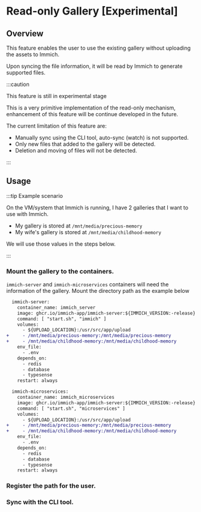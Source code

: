 # Read-only Gallery [Experimental]

## Overview
This feature enables the user to use the existing gallery without uploading the assets to Immich.

Upon syncing the file information, it will be read by Immich to generate supported files.

:::caution

This feature is still in experimental stage

This is a very primitive implementation of the read-only mechanism, enhancement of this feature will be continue developed in the future.

The current limitation of this feature are:

- Manually sync using the CLI tool, auto-sync (watch) is not supported.
- Only new files that added to the gallery will be detected. 
- Deletion and moving of files will not be detected.

:::

## Usage

:::tip Example scenario

On the VM/system that Immich is running, I have 2 galleries that I want to use with Immich.

* My gallery is stored at `/mnt/media/precious-memory`
* My wife's gallery is stored at `/mnt/media/childhood-memory`

We will use those values in the steps below.

:::

### Mount the gallery to the containers.

`immich-server` and `immich-microservices` containers will need the information of the gallery. Mount the directory path as the example below

```diff title="docker-compose.yml"
  immich-server:
    container_name: immich_server
    image: ghcr.io/immich-app/immich-server:${IMMICH_VERSION:-release}
    command: [ "start.sh", "immich" ]
    volumes:
      - ${UPLOAD_LOCATION}:/usr/src/app/upload
+     - /mnt/media/precious-memory:/mnt/media/precious-memory
+     - /mnt/media/childhood-memory:/mnt/media/childhood-memory
    env_file:
      - .env
    depends_on:
      - redis
      - database
      - typesense
    restart: always

  immich-microservices:
    container_name: immich_microservices
    image: ghcr.io/immich-app/immich-server:${IMMICH_VERSION:-release}
    command: [ "start.sh", "microservices" ]
    volumes:
      - ${UPLOAD_LOCATION}:/usr/src/app/upload
+     - /mnt/media/precious-memory:/mnt/media/precious-memory
+     - /mnt/media/childhood-memory:/mnt/media/childhood-memory
    env_file:
      - .env
    depends_on:
      - redis
      - database
      - typesense
    restart: always
```

### Register the path for the user.
### Sync with the CLI tool.

